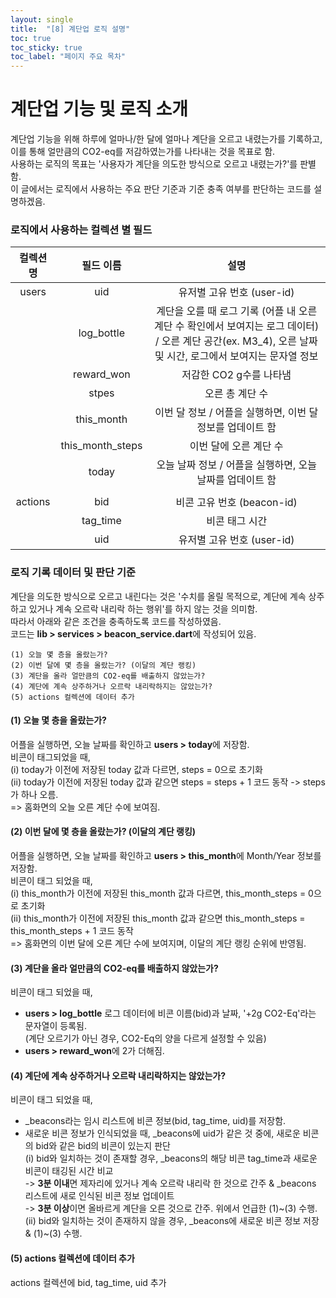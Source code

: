 ```yaml
---
layout: single
title:  "[8] 계단업 로직 설명"
toc: true
toc_sticky: true
toc_label: "페이지 주요 목차"
---
```


# 계단업 기능 및 로직 소개  
계단업 기능을 위해 하루에 얼마나/한 달에 얼마나 계단을 오르고 내렸는가를 기록하고, 이를 통해 얼만큼의 CO2-eq를 저감하였는가를 나타내는 것을 목표로 함.  
사용하는 로직의 목표는 '사용자가 계단을 의도한 방식으로 오르고 내렸는가?'를 판별함.  
이 글에서는 로직에서 사용하는 주요 판단 기준과 기준 충족 여부를 판단하는 코드를 설명하겠음.  

### 로직에서 사용하는 컬렉션 별 필드  

|컬렉션 명|필드 이름|설명|
|:---:|:---:|:---:|
|users|uid|유저별 고유 번호 (user-id)|
||log_bottle|계단을 오를 때 로그 기록 (어플 내 오른 계단 수 확인에서 보여지는 로그 데이터) / 오른 계단 공간(ex. M3_4), 오른 날짜 및 시간, 로그에서 보여지는 문자열 정보|
||reward_won|저감한 CO2 g수를 나타냄|
||stpes|오른 총 계단 수|
||this_month|이번 달 정보 / 어플을 실행하면, 이번 달 정보를 업데이트 함|
||this_month_steps|이번 달에 오른 계단 수|
||today|오늘 날짜 정보 / 어플을 실행하면, 오늘 날짜를 업데이트 함|
||||
|actions|bid|비콘 고유 번호 (beacon-id)|
||tag_time|비콘 태그 시간|
||uid|유저별 고유 번호 (user-id)|

### 로직 기록 데이터 및 판단 기준
계단을 의도한 방식으로 오르고 내린다는 것은 '수치를 올릴 목적으로, 계단에 계속 상주하고 있거나 계속 오르락 내리락 하는 행위'를 하지 않는 것을 의미함.  
따라서 아래와 같은 조건을 충족하도록 코드를 작성하였음.  
코드는 **lib > services > beacon_service.dart**에 작성되어 있음.  

    (1) 오늘 몇 층을 올랐는가?  
    (2) 이번 달에 몇 층을 올랐는가? (이달의 계단 랭킹)  
    (3) 계단을 올라 얼만큼의 CO2-eq를 배출하지 않았는가?  
    (4) 계단에 계속 상주하거나 오르락 내리락하지는 않았는가?  
    (5) actions 컬렉션에 데이터 추가  


#### (1) 오늘 몇 층을 올랐는가?  
어플을 실행하면, 오늘 날짜를 확인하고 **users > today**에 저장함.  
비콘이 태그되었을 때,    
(i) today가 이전에 저장된 today 값과 다르면, steps = 0으로 초기화  
(ii) today가 이전에 저장된 today 값과 같으면 steps = steps + 1 코드 동작 -> steps가 하나 오름.  
=> 홈화면의 오늘 오른 계단 수에 보여짐.  

#### (2) 이번 달에 몇 층을 올랐는가? (이달의 계단 랭킹)  
어플을 실행하면, 오늘 날짜를 확인하고 **users > this_month**에 Month/Year 정보를 저장함.  
비콘이 태그 되었을 때,  
(i) this_month가 이전에 저장된 this_month 값과 다르면, this_month_steps = 0으로 초기화  
(ii) this_month가 이전에 저장된 this_month 값과 같으면 this_month_steps = this_month_steps + 1 코드 동작  
=> 홈화면의 이번 달에 오른 계단 수에 보여지며, 이달의 계단 랭킹 순위에 반영됨.  

#### (3) 계단을 올라 얼만큼의 CO2-eq를 배출하지 않았는가?  
비콘이 태그 되었을 때,  
- **users > log_bottle** 로그 데이터에 비콘 이름(bid)과 날짜, '+2g CO2-Eq'라는 문자열이 등록됨.  
(계단 오르기가 아닌 경우, CO2-Eq의 양을 다르게 설정할 수 있음)  
- **users > reward_won**에 2가 더해짐.

#### (4) 계단에 계속 상주하거나 오르락 내리락하지는 않았는가?
비콘이 태그 되었을 때,  
* _beacons라는 임시 리스트에 비콘 정보(bid, tag_time, uid)를 저장함.
* 새로운 비콘 정보가 인식되었을 때, _beacons에 uid가 같은 것 중에, 새로운 비콘의 bid와 같은 bid의 비콘이 있는지 판단  
(i) bid와 일치하는 것이 존재할 경우, _beacons의 해당 비콘 tag_time과 새로운 비콘이 태깅된 시간 비교   
-> **3분 이내**면 제자리에 있거나 계속 오르락 내리락 한 것으로 간주 & _beacons 리스트에 새로 인식된 비콘 정보 업데이트  
-> **3분 이상**이면 올바르게 계단을 오른 것으로 간주. 위에서 언급한 (1)~(3) 수행.  
(ii) bid와 일치하는 것이 존재하지 않을 경우, _beacons에 새로운 비콘 정보 저장 & (1)~(3) 수행.  

#### (5) actions 컬렉션에 데이터 추가  
actions 컬렉션에 bid, tag_time, uid 추가  
